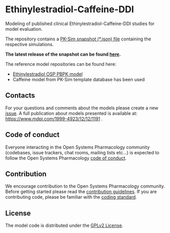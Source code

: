# Ethinylestradiol-Caffeine-DDI

Modeling of published clinical Ethinylestradiol-Caffeine-DDI studies for model evaluation.

The repository contains a [PK-Sim snapshot (*.json) file](https://docs.open-systems-pharmacology.org/working-with-pk-sim/pk-sim-documentation/importing-exporting-project-data-models#exporting-project-to-snapshot-loading-project-from-snapshot) containing the respective simulations.

**The latest release of the snapshot can be found [here](../../releases/latest).**

The reference model repositories can be found here:

- [Ethinylestradiol OSP PBPK model](https://github.com/Open-Systems-Pharmacology/Ethinylestradiol-Model)
- Caffeine model from PK-Sim template database has been used

## Contacts
For your questions and comments about the models please create a new [issue](https://github.com/Open-Systems-Pharmacology/Ethinylestradiol-Caffeine-DDI/issues). A full publication about models presented is available at: https://www.mdpi.com/1999-4923/12/12/1191 .

## Code of conduct
Everyone interacting in the Open Systems Pharmacology community (codebases, issue trackers, chat rooms, mailing lists etc...) is expected to follow the Open Systems Pharmacology [code of conduct](https://github.com/Open-Systems-Pharmacology/Suite/blob/master/CODE_OF_CONDUCT.md#contributor-covenant-code-of-conduct).

## Contribution
We encourage contribution to the Open Systems Pharmacology community. Before getting started please read the [contribution guidelines](https://github.com/Open-Systems-Pharmacology/Suite/blob/master/CONTRIBUTING.md#ways-to-contribute). If you are contributing code, please be familiar with the [coding standard](https://github.com/Open-Systems-Pharmacology/Suite/blob/master/CODING_STANDARDS.md#visual-studio-settings).

## License
The model code is distributed under the [GPLv2 License](https://github.com/Open-Systems-Pharmacology/Suite/blob/develop/LICENSE).
